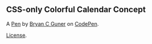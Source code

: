 CSS-only Colorful Calendar Concept
----------------------------------


A [Pen](https://codepen.io/bgoonz/pen/vYmKQYj) by [Bryan C Guner](https://codepen.io/bgoonz) on [CodePen](https://codepen.io).

[License](https://codepen.io/bgoonz/pen/vYmKQYj/license).